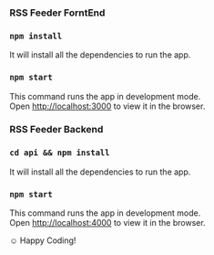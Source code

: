 ### RSS Feeder ForntEnd

### `npm install`

It will install all the dependencies to run the app.

### `npm start`

This command runs the app in development mode.<br>
Open [http://localhost:3000](http://localhost:3000) to view it in the browser.

### RSS Feeder Backend

### `cd api && npm install`

It will install all the dependencies to run the app.

### `npm start`

This command runs the app in development mode.<br>
Open [http://localhost:4000](http://localhost:4000) to view it in the browser.

:relaxed: Happy Coding!
